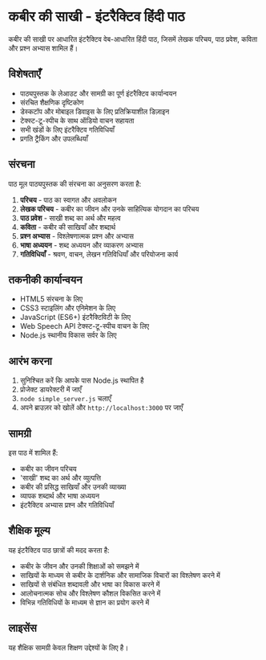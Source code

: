 # कबीर की साखी - इंटरैक्टिव हिंदी पाठ

कबीर की साखी पर आधारित इंटरैक्टिव वेब-आधारित हिंदी पाठ, जिसमें लेखक परिचय, पाठ प्रवेश, कविता और प्रश्न अभ्यास शामिल हैं।

## विशेषताएँ

- पाठ्यपुस्तक के लेआउट और सामग्री का पूर्ण इंटरैक्टिव कार्यान्वयन
- संरचित शैक्षणिक दृष्टिकोण
- डेस्कटॉप और मोबाइल डिवाइस के लिए प्रतिक्रियाशील डिज़ाइन
- टेक्स्ट-टू-स्पीच के साथ ऑडियो वाचन सहायता
- सभी खंडों के लिए इंटरैक्टिव गतिविधियाँ
- प्रगति ट्रैकिंग और उपलब्धियाँ

## संरचना

पाठ मूल पाठ्यपुस्तक की संरचना का अनुसरण करता है:

1. **परिचय** - पाठ का स्वागत और अवलोकन
2. **लेखक परिचय** - कबीर का जीवन और उनके साहित्यिक योगदान का परिचय
3. **पाठ प्रवेश** - साखी शब्द का अर्थ और महत्व
4. **कविता** - कबीर की साखियाँ और शब्दार्थ
5. **प्रश्न अभ्यास** - विश्लेषणात्मक प्रश्न और अभ्यास
6. **भाषा अध्ययन** - शब्द अध्ययन और व्याकरण अभ्यास
7. **गतिविधियाँ** - श्रवण, वाचन, लेखन गतिविधियाँ और परियोजना कार्य

## तकनीकी कार्यान्वयन

- HTML5 संरचना के लिए
- CSS3 स्टाइलिंग और एनिमेशन के लिए
- JavaScript (ES6+) इंटरैक्टिविटी के लिए
- Web Speech API टेक्स्ट-टू-स्पीच वाचन के लिए
- Node.js स्थानीय विकास सर्वर के लिए

## आरंभ करना

1. सुनिश्चित करें कि आपके पास Node.js स्थापित है
2. प्रोजेक्ट डायरेक्टरी में जाएँ
3. `node simple_server.js` चलाएँ
4. अपने ब्राउज़र को खोलें और `http://localhost:3000` पर जाएँ

## सामग्री

इस पाठ में शामिल हैं:

- कबीर का जीवन परिचय
- 'साखी' शब्द का अर्थ और व्युत्पत्ति
- कबीर की प्रसिद्ध साखियाँ और उनकी व्याख्या
- व्यापक शब्दार्थ और भाषा अध्ययन
- इंटरैक्टिव अभ्यास प्रश्न और गतिविधियाँ

## शैक्षिक मूल्य

यह इंटरैक्टिव पाठ छात्रों की मदद करता है:

- कबीर के जीवन और उनकी शिक्षाओं को समझने में
- साखियों के माध्यम से कबीर के दार्शनिक और सामाजिक विचारों का विश्लेषण करने में
- साखियों से संबंधित शब्दावली और भाषा का विकास करने में
- आलोचनात्मक सोच और विश्लेषण कौशल विकसित करने में
- विभिन्न गतिविधियों के माध्यम से ज्ञान का प्रयोग करने में

## लाइसेंस

यह शैक्षिक सामग्री केवल शिक्षण उद्देश्यों के लिए है।
